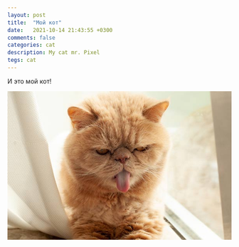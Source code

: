 ```yaml
---
layout: post
title:  "Мой кот"
date:   2021-10-14 21:43:55 +0300
comments: false
categories: cat
description: My cat mr. Pixel
tegs: cat
---
```


И это мой кот!

<div class="post-content-center">
	<img src="/assets/life/April-24-pix-05.jpg" alt="Pixel" />
</div>
